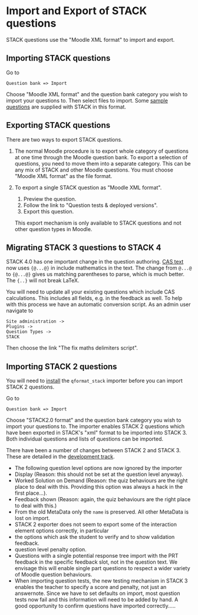# Import and Export of STACK questions

STACK questions use the "Moodle XML format" to import and export.

## Importing STACK questions

Go to

    Question bank => Import

Choose "Moodle XML format" and the question bank category you wish to import your questions to.  Then select files to import. Some [sample questions](Sample_questions.md) are supplied with STACK in this format.

## Exporting STACK questions

There are two ways to export STACK questions.

1. The normal Moodle procedure is to export whole category of questions at one time through the Moodle question bank.  To export a selection of questions, you need to move them into a separate category.  This can be any mix of STACK and other Moodle questions.  You must choose "Moodle XML format" as the file format.
2. To export a single STACK question as "Moodle XML format".
   1. Preview the question.  
   2. Follow the link to "Question tests & deployed versions".
   3. Export this question.

   This export mechanism is only available to STACK questions and not other question types in Moodle.

## Migrating STACK 3 questions to STACK 4

STACK 4.0 has one important change in the question authoring.  [CAS text](../Authoring/CASText.md) now uses `{@...@}` in include mathematics in the text.  The change from `@...@` to `{@...@}` gives us matching parentheses to parse, which is much better.  The `{..}` will not break LaTeX.

You will need to update all your existing questions which include CAS calculations. This includes all fields, e.g. in the feedback as well.  To help with this process we have an automatic conversion script.  As an admin user navigate to 

    Site administration -> 
    Plugins ->
    Question Types ->
    STACK

Then choose the link "The fix maths delimiters script". 

## Importing STACK 2 questions

You will need to [install](../Installation/index.md) the `qformat_stack` importer before you can import STACK 2 questions.

Go to

    Question bank => Import

Choose "STACK2.0 format" and the question bank category you wish to import your questions to.  The importer enables STACK 2 questions which have been exported in STACK's "xml" format to be imported into STACK 3.  Both individual questions and lists of questions can be imported.

There have been a number of changes between STACK 2 and STACK 3.  These are detailed in the [development track](../Developer/Development_track.md).

* The following question level options are now ignored by the importer
 * Display (Reason: this should not be set at the question level anyway).
 * Worked Solution on Demand (Reason: the quiz behaviours are the right place to deal with this.  Providing this option was always a hack in the first place...).
 * Feedback shown (Reason: again, the quiz behaviours are the right place to deal with this.)
* From the old MetaData only the `name` is preserved.  All other MetaData is lost on import.
* STACK 2 exporter does not seem to export some of the interaction element options correctly, in particular
 * the options which ask the student to verify and to show validation feedback.
 * question level penalty option.
* Questions with a single potential response tree import with the PRT feedback in the specific feedback slot, not in the question text.  We envisage this will enable single part questions to respect a wider variety of Moodle question behaviours.
* When importing question tests, the new testing mechanism in STACK 3 enables the teacher to specify a score and penalty, not just an answernote.  Since we have to set defaults on import, most question tests now fail and this information will need to be added by hand.  A good opportunity to confirm questions have imported correctly.....
